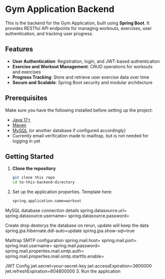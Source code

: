 # Gym Application Backend

This is the backend for the Gym Application, built using **Spring Boot**. It provides RESTful API endpoints for managing workouts, exercises, user authentication, and tracking user progress. 

## Features
- **User Authentication**: Registration, login, and JWT-based authentication
- **Exercise and Workout Management**: CRUD operations for workouts and exercises
- **Progress Tracking**: Store and retrieve user exercise data over time
- **Secure and Scalable**: Spring Boot security and modular architecture

## Prerequisites
Make sure you have the following installed before setting up the project:
- [Java 17+](https://www.oracle.com/java/technologies/javase-jdk17-downloads.html)
- [Maven](https://maven.apache.org/)
- [MySQL](https://www.mysql.com/) (or another database if configured accordingly)
- Currently email verification made to mailtrap, but is not needed for logging in yet

## Getting Started

1. **Clone the repository**
   ```bash
   git clone this repo
   cd to-this-backend-directory
2. Set up the application properties. Template here:
   ```bash
   spring.application.name=workout

  MySQL database connection details
  spring.datasource.url=
  spring.datasource.username=
  spring.datasource.password=
  
  Create drop destorys the database on rerun, update will keep the data
  spring.jpa.hibernate.ddl-auto=update
  spring.jpa.show-sql=true
  
  Mailtrap SMTP configuration
  spring.mail.host=
  spring.mail.port=
  spring.mail.username=
  spring.mail.password=
  spring.mail.properties.mail.smtp.auth=
  spring.mail.properties.mail.smtp.starttls.enable=
  
  
  JWT Config
  jwt.secret=your-secret-key
  jwt.accessExpiration=3600000
  jwt.refreshExpiration=604800000
3. Run the application

